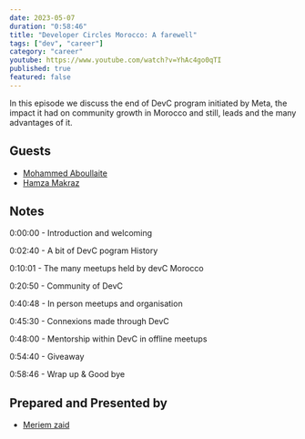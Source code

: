 ```yaml
---
date: 2023-05-07
duration: "0:58:46"
title: "Developer Circles Morocco: A farewell"
tags: ["dev", "career"]
category: "career"
youtube: https://www.youtube.com/watch?v=YhAc4go0qTI
published: true
featured: false
---
```


In this episode we discuss the end of DevC program initiated by Meta, the impact it had on community growth in Morocco and still, leads and the many advantages of it.

## Guests

- [Mohammed Aboullaite](https://aboullaite.me)
- [Hamza Makraz](https://web.facebook.com/MakrazHamza)

## Notes
0:00:00 - Introduction and welcoming

0:02:40 - A bit of DevC pogram History 

0:10:01 - The many meetups held by devC Morocco 

0:20:50 - Community of DevC

0:40:48 - In person meetups and organisation

0:45:30 - Connexions made through DevC

0:48:00 - Mentorship within DevC in offline meetups

0:54:40 - Giveaway

0:58:46 - Wrap up & Good bye



## Prepared and Presented by
- [Meriem zaid](https://twitter.com/iMeriem_)
